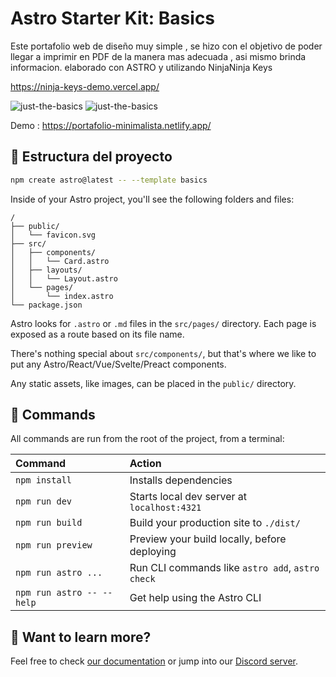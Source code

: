 # Astro Starter Kit: Basics

Este portafolio web de diseño muy simple , se hizo con el objetivo de poder llegar a imprimir en PDF de la manera mas adecuada , asi mismo brinda informacion.
elaborado con ASTRO y utilizando NinjaNinja Keys

https://ninja-keys-demo.vercel.app/

![just-the-basics](https://i.ibb.co/gw3SN4J/Captura-de-pantalla-103.png)
![just-the-basics](https://i.ibb.co/qJpv0c3/Captura-de-pantalla-104.png)

Demo : https://portafolio-minimalista.netlify.app/

## 🚀 Estructura del proyecto

```sh
npm create astro@latest -- --template basics
```


Inside of your Astro project, you'll see the following folders and files:

```text
/
├── public/
│   └── favicon.svg
├── src/
│   ├── components/
│   │   └── Card.astro
│   ├── layouts/
│   │   └── Layout.astro
│   └── pages/
│       └── index.astro
└── package.json
```

Astro looks for `.astro` or `.md` files in the `src/pages/` directory. Each page is exposed as a route based on its file name.

There's nothing special about `src/components/`, but that's where we like to put any Astro/React/Vue/Svelte/Preact components.

Any static assets, like images, can be placed in the `public/` directory.

## 🧞 Commands

All commands are run from the root of the project, from a terminal:

| Command                   | Action                                           |
| :------------------------ | :----------------------------------------------- |
| `npm install`             | Installs dependencies                            |
| `npm run dev`             | Starts local dev server at `localhost:4321`      |
| `npm run build`           | Build your production site to `./dist/`          |
| `npm run preview`         | Preview your build locally, before deploying     |
| `npm run astro ...`       | Run CLI commands like `astro add`, `astro check` |
| `npm run astro -- --help` | Get help using the Astro CLI                     |

## 👀 Want to learn more?

Feel free to check [our documentation](https://docs.astro.build) or jump into our [Discord server](https://astro.build/chat).

